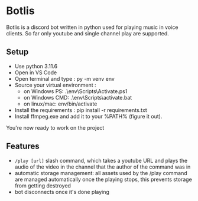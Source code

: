 # Botlis

Botlis is a discord bot written in python used for playing music in voice clients. So far only youtube and single channel play are supported.

## Setup
- Use python 3.11.6
- Open in VS Code
- Open terminal and type : py -m venv env
- Source your virtual environment :
  - on Windows PS: .\env\Scripts\Activate.ps1
  - on Windows CMD: .\env\Scripts\activate.bat
  - on linux/mac: env/bin/activate
- Install the requirements : pip install -r requirements.txt
- Install ffmpeg.exe and add it to your %PATH% (figure it out).

You're now ready to work on the project

## Features
- `/play [url]` slash command, which takes a youtube URL and plays the audio of the video in the channel that the author of the command was in
- automatic storage management: all assets used by the /play command are managed automatically once the playing stops, this prevents storage from getting destroyed
- bot disconnects once it's done playing
